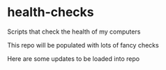 # health-checks
Scripts that check the health of my computers

This repo will be populated with lots of fancy checks

Here are some updates to be loaded into repo
